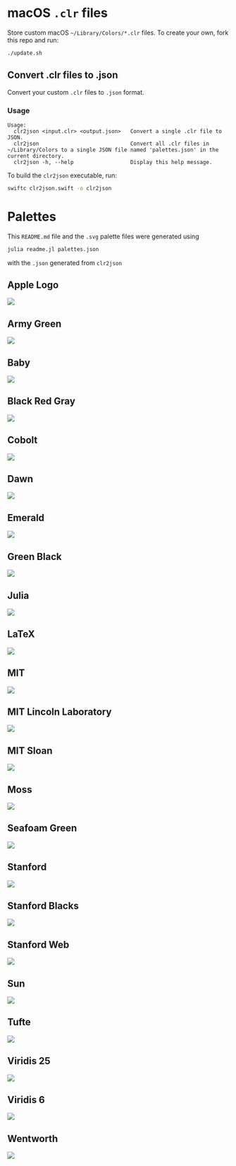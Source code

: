 <!-- GENERATED FILE, DO NOT EDIT DIRECTLY. SEE `readme.jl` -->
# macOS `.clr` files 
Store custom macOS `~/Library/Colors/*.clr` files. To create your own, fork this repo and run:
```sh
./update.sh
```

## Convert .clr files to .json

Convert your custom `.clr` files to `.json` format.

### Usage
```
Usage:
  clr2json <input.clr> <output.json>   Convert a single .clr file to JSON.
  clr2json                             Convert all .clr files in ~/Library/Colors to a single JSON file named 'palettes.json' in the current directory.
  clr2json -h, --help                  Display this help message.
```

To build the `clr2json` executable, run:
```sh
swiftc clr2json.swift -o clr2json
```

# Palettes

This `README.md` file and the `.svg` palette files were generated using
```sh
julia readme.jl palettes.json
```
with the `.json` generated from `clr2json`

## Apple Logo
<img src='./SVG/Apple Logo.svg'>

## Army Green
<img src='./SVG/Army Green.svg'>

## Baby
<img src='./SVG/Baby.svg'>

## Black Red Gray
<img src='./SVG/Black Red Gray.svg'>

## Cobolt
<img src='./SVG/Cobolt.svg'>

## Dawn
<img src='./SVG/Dawn.svg'>

## Emerald
<img src='./SVG/Emerald.svg'>

## Green Black
<img src='./SVG/Green Black.svg'>

## Julia
<img src='./SVG/Julia.svg'>

## LaTeX
<img src='./SVG/LaTeX.svg'>

## MIT
<img src='./SVG/MIT.svg'>

## MIT Lincoln Laboratory
<img src='./SVG/MIT Lincoln Laboratory.svg'>

## MIT Sloan
<img src='./SVG/MIT Sloan.svg'>

## Moss
<img src='./SVG/Moss.svg'>

## Seafoam Green
<img src='./SVG/Seafoam Green.svg'>

## Stanford
<img src='./SVG/Stanford.svg'>

## Stanford Blacks
<img src='./SVG/Stanford Blacks.svg'>

## Stanford Web
<img src='./SVG/Stanford Web.svg'>

## Sun
<img src='./SVG/Sun.svg'>

## Tufte
<img src='./SVG/Tufte.svg'>

## Viridis 25
<img src='./SVG/Viridis 25.svg'>

## Viridis 6
<img src='./SVG/Viridis 6.svg'>

## Wentworth
<img src='./SVG/Wentworth.svg'>

